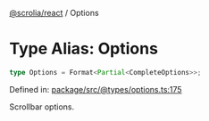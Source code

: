 [@scrolia/react](../README.md) / Options

# Type Alias: Options

```ts
type Options = Format<Partial<CompleteOptions>>;
```

Defined in: [package/src/@types/options.ts:175](https://github.com/scrolia/react/blob/61b524f246cf60e1977c5e1c1f237c9b0c4c8ba2/package/src/@types/options.ts#L175)

Scrollbar options.
